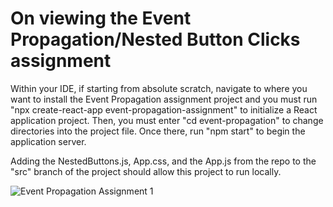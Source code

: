 # On viewing the Event Propagation/Nested Button Clicks assignment
Within your IDE, if starting from absolute scratch, navigate to where you want to install the Event Propagation assignment project and you must run "npx create-react-app event-propagation-assignment" to initialize a React application project. Then, you must enter "cd event-propagation" to change directories into the project file. 
Once there, run "npm start" to begin the application server.

Adding the NestedButtons.js, App.css, and the App.js from the repo to the "src" branch of the project should allow this project to run locally. 

![Event Propagation Assignment 1](https://github.com/nwm516/nested_button_clicks/assets/36825393/57171a28-e7f3-4232-beaa-86317189fbe2)
